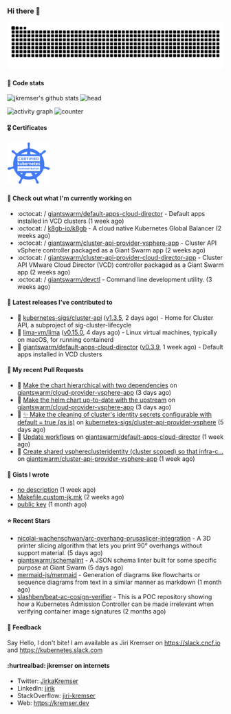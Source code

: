 ### Hi there 👋

![GitHub Snake](github-snake-dark.svg)

#### 📱 Code stats

![jkremser's github stats](https://github-readme-stats.vercel.app/api?username=jkremser&count_private=true&show_icons=true&hide_border=false&theme=tokyonight&title_color=5bcdec&bg_color=0d1117&border_radius=false) ![head](https://user-images.githubusercontent.com/535866/175570014-71166aaa-95f7-4a4f-869c-93a16481de4e.jpeg)


![activity graph](https://activity-graph.herokuapp.com/graph?username=jkremser&theme=react-dark)
![counter](https://komarev.com/ghpvc/?username=jkremser&color=5bcdec&style=for-the-badge)

#### 🎖 Certificates
<p align="left"><a href="https://www.credly.com/badges/8ca716d9-fa9b-42e6-b4a1-ad043baf5396/public_url">
<img src="https://raw.githubusercontent.com/cncf/artwork/master/other/cka/color/kubernetes-cka-color.png" alt="https://www.credly.com/badges/8ca716d9-fa9b-42e6-b4a1-ad043baf5396/public_url" width="100" height="100"/> </a>
</p>

#### 👷 Check out what I'm currently working on

- :octocat: / [giantswarm/default-apps-cloud-director](https://github.com/giantswarm/default-apps-cloud-director) - Default apps installed in VCD clusters (1 week ago)
- :octocat: / [k8gb-io/k8gb](https://github.com/k8gb-io/k8gb) - A cloud native Kubernetes Global Balancer (2 weeks ago)
- :octocat: / [giantswarm/cluster-api-provider-vsphere-app](https://github.com/giantswarm/cluster-api-provider-vsphere-app) - Cluster API vSphere controller packaged as a Giant Swarm app (2 weeks ago)
- :octocat: / [giantswarm/cluster-api-provider-cloud-director-app](https://github.com/giantswarm/cluster-api-provider-cloud-director-app) - Cluster API VMware Cloud Director (VCD) controller packaged as a Giant Swarm app (2 weeks ago)
- :octocat: / [giantswarm/devctl](https://github.com/giantswarm/devctl) - Command line development utility. (3 weeks ago)

#### 🔭 Latest releases I've contributed to

- 🎉 [kubernetes-sigs/cluster-api](https://github.com/kubernetes-sigs/cluster-api) ([v1.3.5](https://github.com/kubernetes-sigs/cluster-api/releases/tag/v1.3.5), 2 days ago) - Home for Cluster API, a subproject of sig-cluster-lifecycle
- 🎉 [lima-vm/lima](https://github.com/lima-vm/lima) ([v0.15.0](https://github.com/lima-vm/lima/releases/tag/v0.15.0), 4 days ago) - Linux virtual machines, typically on macOS, for running containerd
- 🎉 [giantswarm/default-apps-cloud-director](https://github.com/giantswarm/default-apps-cloud-director) ([v0.3.9](https://github.com/giantswarm/default-apps-cloud-director/releases/tag/v0.3.9), 1 week ago) - Default apps installed in VCD clusters

#### 🔨 My recent Pull Requests

- 💪 [Make the chart hierarchical with two dependencies](https://github.com/giantswarm/cloud-provider-vsphere-app/pull/26) on [giantswarm/cloud-provider-vsphere-app](https://github.com/giantswarm/cloud-provider-vsphere-app) (3 days ago)
- 💪 [Make the helm chart up-to-date with the upstream](https://github.com/giantswarm/cloud-provider-vsphere-app/pull/25) on [giantswarm/cloud-provider-vsphere-app](https://github.com/giantswarm/cloud-provider-vsphere-app) (3 days ago)
- 💪 [:sparkles: Make the cleaning of cluster&#39;s identity secrets configurable with default = true (as is)](https://github.com/kubernetes-sigs/cluster-api-provider-vsphere/pull/1803) on [kubernetes-sigs/cluster-api-provider-vsphere](https://github.com/kubernetes-sigs/cluster-api-provider-vsphere) (5 days ago)
- 💪 [Update workflows](https://github.com/giantswarm/default-apps-cloud-director/pull/83) on [giantswarm/default-apps-cloud-director](https://github.com/giantswarm/default-apps-cloud-director) (1 week ago)
- 💪 [Create shared vsphereclusteridentity (cluster scoped) so that infra-c…](https://github.com/giantswarm/cluster-api-provider-vsphere-app/pull/44) on [giantswarm/cluster-api-provider-vsphere-app](https://github.com/giantswarm/cluster-api-provider-vsphere-app) (1 week ago)

#### 📓 Gists I wrote

- [no description](https://gist.github.com/c834be2ff7cbebd56b58adc4da237289) (1 week ago)
- [Makefile.custom-jk.mk](https://gist.github.com/672c558b85d471efd99da2235003f0f3) (2 weeks ago)
- [public key](https://gist.github.com/873194a8e2942735cde99e60b4db9861) (1 month ago)

#### ⭐ Recent Stars

- [nicolai-wachenschwan/arc-overhang-prusaslicer-integration](https://github.com/nicolai-wachenschwan/arc-overhang-prusaslicer-integration) - A 3D printer slicing algorithm that lets you print 90° overhangs without support material. (5 days ago)
- [giantswarm/schemalint](https://github.com/giantswarm/schemalint) - A JSON schema linter built for some specific purpose at Giant Swarm (5 days ago)
- [mermaid-js/mermaid](https://github.com/mermaid-js/mermaid) - Generation of diagrams like flowcharts or sequence diagrams from text in a similar manner as markdown (1 month ago)
- [slashben/beat-ac-cosign-verifier](https://github.com/slashben/beat-ac-cosign-verifier) - This is a POC repository showing how a Kubernetes Admission Controller can be made irrelevant when verifying container image signatures (2 months ago)

#### 💬 Feedback

Say Hello, I don't bite! I am available as Jiri Kremser on https://slack.cncf.io and https://kubernetes.slack.com


#### :hurtrealbad: jkremser on internets

- Twitter: <a href="https://twitter.com/JirkaKremser">JirkaKremser</a>
- LinkedIn: <a href="https://www.linkedin.com/in/jirik/">jirik</a>
- StackOverflow: <a href="https://stackoverflow.com/users/1594980/jiri-kremser">jiri-kremser</a>
- Web: https://kremser.dev